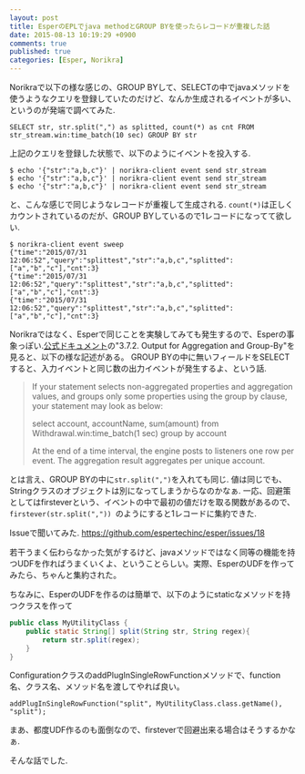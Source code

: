 ```yaml
---
layout: post
title: EsperのEPLでjava methodとGROUP BYを使ったらレコードが重複した話
date: 2015-08-13 10:19:29 +0900
comments: true
published: true
categories: [Esper, Norikra]
---
```

Norikraで以下の様な感じの、GROUP BYして、SELECTの中でjavaメソッドを使うようなクエリを登録していたのだけど、なんか生成されるイベントが多い、というのが発端で調べてみた.

```
SELECT str, str.split(",") as splitted, count(*) as cnt FROM str_stream.win:time_batch(10 sec) GROUP BY str
```

上記のクエリを登録した状態で、以下のようにイベントを投入する.

```
$ echo '{"str":"a,b,c"}' | norikra-client event send str_stream
$ echo '{"str":"a,b,c"}' | norikra-client event send str_stream
$ echo '{"str":"a,b,c"}' | norikra-client event send str_stream
```

と、こんな感じで同じようなレコードが重複して生成される. `count(*)`は正しくカウントされているのだが、GROUP BYしているので1レコードになってて欲しい.

```
$ norikra-client event sweep
{"time":"2015/07/31 12:06:52","query":"splittest","str":"a,b,c","splitted":["a","b","c"],"cnt":3}
{"time":"2015/07/31 12:06:52","query":"splittest","str":"a,b,c","splitted":["a","b","c"],"cnt":3}
{"time":"2015/07/31 12:06:52","query":"splittest","str":"a,b,c","splitted":["a","b","c"],"cnt":3}
```

Norikraではなく、Esperで同じことを実験してみても発生するので、Esperの事象っぽい.[公式ドキュメント](http://www.espertech.com/esper/release-5.2.0/esper-reference/html/processingmodel.html)の"3.7.2. Output for Aggregation and Group-By"を見ると、以下の様な記述がある。 GROUP BYの中に無いフィールドをSELECTすると、入力イベントと同じ数の出力イベントが発生するよ、という話.

> If your statement selects non-aggregated properties and aggregation values, and groups only some properties using the group by clause, your statement may look as below:
> 
>  select account, accountName, sum(amount)
> from Withdrawal.win:time_batch(1 sec)
> group by account
> 
> At the end of a time interval, the engine posts to listeners one row per event. The aggregation result aggregates per unique account.

とは言え、GROUP BYの中に`str.split(",")`を入れても同じ. 値は同じでも、Stringクラスのオブジェクトは別になってしまうからなのかなぁ. 一応、回避策としてはfirsteverという、イベントの中で最初の値だけを取る関数があるので、`firstever(str.split(",")) `のようにすると1レコードに集約できた.

Issueで聞いてみた.
https://github.com/espertechinc/esper/issues/18

若干うまく伝わらなかった気がするけど、javaメソッドではなく同等の機能を持つUDFを作ればうまくいくよ、ということらしい。実際、EsperのUDFを作ってみたら、ちゃんと集約された。

ちなみに、EsperのUDFを作るのは簡単で、以下のようにstaticなメソッドを持つクラスを作って


```java
public class MyUtilityClass {
    public static String[] split(String str, String regex){
        return str.split(regex);
    }
}
```

ConfigurationクラスのaddPlugInSingleRowFunctionメソッドで、function名、クラス名、メソッド名を渡してやれば良い。

```
addPlugInSingleRowFunction("split", MyUtilityClass.class.getName(), "split");
```

まあ、都度UDF作るのも面倒なので、firsteverで回避出来る場合はそうするかなぁ.

そんな話でした.
